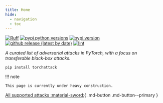 ```yaml
---
title: Home
hide:
  - navigation
  - toc
---
```


[![Ruff](https://img.shields.io/endpoint?url=https://raw.githubusercontent.com/charliermarsh/ruff/main/assets/badge/v2.json)](https://github.com/astral-sh/ruff)
[![pypi python versions](https://img.shields.io/pypi/pyversions/torchattack.svg?labelColor=2D3339)](https://pypi.python.org/pypi/torchattack)
[![pypi version](https://img.shields.io/pypi/v/torchattack.svg?labelColor=2D3339)](https://pypi.python.org/pypi/torchattack)
[![github release (latest by date)](https://img.shields.io/github/v/release/spencerwooo/torchattack?labelColor=2D3339)](https://github.com/spencerwooo/torchattack/releases/latest)
[![lint](https://github.com/spencerwooo/torchattack/actions/workflows/ci.yml/badge.svg)](https://github.com/spencerwooo/torchattack/actions/workflows/ci.yml)

_A curated list of adversarial attacks in PyTorch, with a focus on transferable black-box attacks._

```shell
pip install torchattack
```

!!! note

    This page is currently under heavy construction.

[All supported attacks :material-sword:](./attacks/index.md){ .md-button .md-button--primary }
